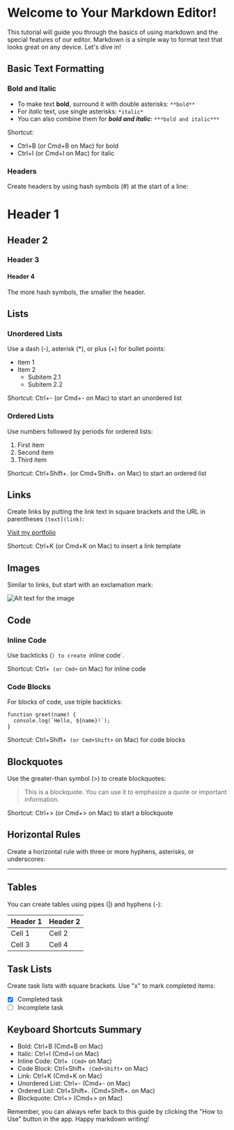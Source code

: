 # Welcome to Your Markdown Editor!

This tutorial will guide you through the basics of using markdown and the special features of our editor. Markdown is a simple way to format text that looks great on any device. Let's dive in!

## Basic Text Formatting

### Bold and Italic

- To make text **bold**, surround it with double asterisks: `**bold**`
- For _italic_ text, use single asterisks: `*italic*`
- You can also combine them for **_bold and italic_**: `***bold and italic***`

Shortcut:

- Ctrl+B (or Cmd+B on Mac) for bold
- Ctrl+I (or Cmd+I on Mac) for italic

### Headers

Create headers by using hash symbols (#) at the start of a line:

# Header 1

## Header 2

### Header 3

#### Header 4

The more hash symbols, the smaller the header.

## Lists

### Unordered Lists

Use a dash (-), asterisk (\*), or plus (+) for bullet points:

- Item 1
- Item 2
  - Subitem 2.1
  - Subitem 2.2

Shortcut: Ctrl+- (or Cmd+- on Mac) to start an unordered list

### Ordered Lists

Use numbers followed by periods for ordered lists:

1. First item
2. Second item
3. Third item

Shortcut: Ctrl+Shift+. (or Cmd+Shift+. on Mac) to start an ordered list

## Links

Create links by putting the link text in square brackets and the URL in parentheses `[text](link)`:

[Visit my portfolio](https://www.ethanbabaev.dev)

Shortcut: Ctrl+K (or Cmd+K on Mac) to insert a link template

## Images

Similar to links, but start with an exclamation mark:

![Alt text for the image](https://fastly.picsum.photos/id/318/200/300.jpg?hmac=WEC_ft7NGxXgRDHWhj1tz7_gmAOrnI9d5IiS98juw8I)

## Code

### Inline Code

Use backticks (`) to create `inline code`.

Shortcut: Ctrl+` (or Cmd+` on Mac) for inline code

### Code Blocks

For blocks of code, use triple backticks:

```
function greet(name) {
  console.log(`Hello, ${name}!`);
}
```

Shortcut: Ctrl+Shift+` (or Cmd+Shift+` on Mac) for code blocks

## Blockquotes

Use the greater-than symbol (>) to create blockquotes:

> This is a blockquote. You can use it to emphasize a quote or important information.

Shortcut: Ctrl+> (or Cmd+> on Mac) to start a blockquote

## Horizontal Rules

Create a horizontal rule with three or more hyphens, asterisks, or underscores:

---

## Tables

You can create tables using pipes (|) and hyphens (-):

| Header 1 | Header 2 |
| -------- | -------- |
| Cell 1   | Cell 2   |
| Cell 3   | Cell 4   |

## Task Lists

Create task lists with square brackets. Use "x" to mark completed items:

- [x] Completed task
- [ ] Incomplete task

## Keyboard Shortcuts Summary

- Bold: Ctrl+B (Cmd+B on Mac)
- Italic: Ctrl+I (Cmd+I on Mac)
- Inline Code: Ctrl+` (Cmd+` on Mac)
- Code Block: Ctrl+Shift+` (Cmd+Shift+` on Mac)
- Link: Ctrl+K (Cmd+K on Mac)
- Unordered List: Ctrl+- (Cmd+- on Mac)
- Ordered List: Ctrl+Shift+. (Cmd+Shift+. on Mac)
- Blockquote: Ctrl+> (Cmd+> on Mac)

Remember, you can always refer back to this guide by clicking the "How to Use" button in the app. Happy markdown writing!
